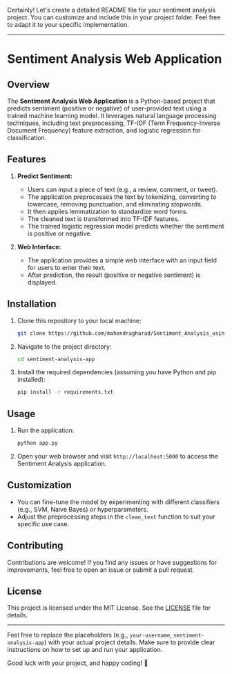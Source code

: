Certainly! Let's create a detailed README file for your sentiment analysis project. You can customize and include this in your project folder. Feel free to adapt it to your specific implementation.

---

# Sentiment Analysis Web Application

## Overview

The **Sentiment Analysis Web Application** is a Python-based project that predicts sentiment (positive or negative) of user-provided text using a trained machine learning model. It leverages natural language processing techniques, including text preprocessing, TF-IDF (Term Frequency-Inverse Document Frequency) feature extraction, and logistic regression for classification.

## Features

1. **Predict Sentiment:**
   - Users can input a piece of text (e.g., a review, comment, or tweet).
   - The application preprocesses the text by tokenizing, converting to lowercase, removing punctuation, and eliminating stopwords.
   - It then applies lemmatization to standardize word forms.
   - The cleaned text is transformed into TF-IDF features.
   - The trained logistic regression model predicts whether the sentiment is positive or negative.

2. **Web Interface:**
   - The application provides a simple web interface with an input field for users to enter their text.
   - After prediction, the result (positive or negative sentiment) is displayed.

## Installation

1. Clone this repository to your local machine:

   ```bash
   git clone https://github.com/mahendragharad/Sentiment_Analysis_using_LR_Python_NLP
   ```

2. Navigate to the project directory:

   ```bash
   cd sentiment-analysis-app
   ```

3. Install the required dependencies (assuming you have Python and pip installed):

   ```bash
   pip install -r requirements.txt
   ```

## Usage

1. Run the application:

   ```bash
   python app.py
   ```

2. Open your web browser and visit `http://localhost:5000` to access the Sentiment Analysis application.

## Customization

- You can fine-tune the model by experimenting with different classifiers (e.g., SVM, Naive Bayes) or hyperparameters.
- Adjust the preprocessing steps in the `clean_text` function to suit your specific use case.

## Contributing

Contributions are welcome! If you find any issues or have suggestions for improvements, feel free to open an issue or submit a pull request.

## License

This project is licensed under the MIT License. See the [LICENSE](LICENSE) file for details.

---

Feel free to replace the placeholders (e.g., `your-username`, `sentiment-analysis-app`) with your actual project details. Make sure to provide clear instructions on how to set up and run your application.

Good luck with your project, and happy coding! 🚀